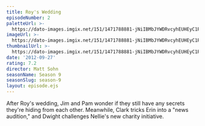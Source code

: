 ```yaml
---
title: Roy's Wedding
episodeNumber: 2
paletteUrl: >-
  https://dato-images.imgix.net/151/1471788881-jNiIBMbJYWDRvcyhEUHEyC1P02l.jpg?auto=enhance&ch=DPR%2CWidth&palette=json
imageUrl: >-
  https://dato-images.imgix.net/151/1471788881-jNiIBMbJYWDRvcyhEUHEyC1P02l.jpg?auto=compress%2Cformat&ch=DPR%2CWidth&w=500
thumbnailUrl: >-
  https://dato-images.imgix.net/151/1471788881-jNiIBMbJYWDRvcyhEUHEyC1P02l.jpg?auto=enhance&ch=DPR%2CWidth&fit=crop&fm=jpg&h=280&w=500
date: '2012-09-27'
rating: 7.2
director: Matt Sohn
seasonName: Season 9
seasonSlug: season-9
layout: episode.ejs
---
```


After Roy's wedding, Jim and Pam wonder if they still have any secrets they're hiding from each other. Meanwhile, Clark tricks Erin into a "news audition," and Dwight challenges Nellie's new charity initiative.